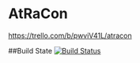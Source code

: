 # AtRaCon

https://trello.com/b/pwviV41L/atracon

##Build State [![Build Status](https://travis-ci.org/GRM-Group/AtRaCon.svg?branch=master)](https://travis-ci.org/GRM-Group/AtRaCon)